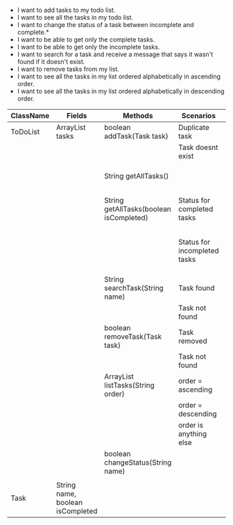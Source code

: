 - I want to add tasks to my todo list.
- I want to see all the tasks in my todo list.
- I want to change the status of a task between incomplete and complete.*
- I want to be able to get only the complete tasks.
- I want to be able to get only the incomplete tasks.
- I want to search for a task and receive a message that says it wasn't found if it doesn't exist.
- I want to remove tasks from my list.
- I want to see all the tasks in my list ordered alphabetically in ascending order.
- I want to see all the tasks in my list ordered alphabetically in descending order.

| ClassName | Fields                           | Methods                                 | Scenarios                    | Outputs                                           |
|-----------|----------------------------------|-----------------------------------------|------------------------------|---------------------------------------------------|
| ToDoList  | ArrayList<Task> tasks            | boolean addTask(Task task)              | Duplicate task               | return false                                      |
|           |                                  |                                         | Task doesnt exist            | return true                                       |
|           |                                  | String getAllTasks()                    |                              | return string representation of task list         |
|           |                                  | String getAllTasks(boolean isCompleted) | Status for completed tasks   | return string representation of completed tasks   |
|           |                                  |                                         | Status for incompleted tasks | return string representation of incompleted tasks |
|           |                                  | String searchTask(String name)          | Task found                   | return 'found'                                    |
|           |                                  |                                         | Task not found               | returns 'not found'                               |
|           |                                  | boolean removeTask(Task task)           | Task removed                 | true                                              |
|           |                                  |                                         | Task not found               | false                                             |
|           |                                  | ArrayList<Task> listTasks(String order) | order = ascending            | lists tasks in asc order                          |
|           |                                  |                                         | order = descending           | lists tasks in desc order                         |
|           |                                  |                                         | order is anything else       | lists tasks in asc order (default)                |
|           |                                  | boolean changeStatus(String name)       |                              | changes status to opposite                        |
|           |                                  |                                         |                              |                                                   |
| Task      | String name, boolean isCompleted |                                         |                              |                                                   |
